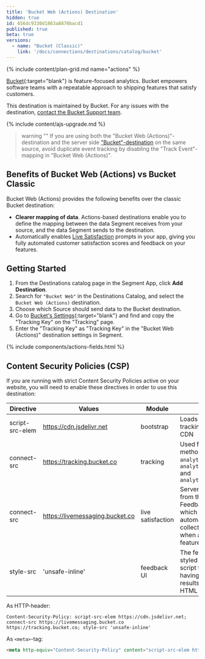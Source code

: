 ```yaml
---
title: 'Bucket Web (Actions) Destination'
hidden: true
id: 656dc9330d1863a8870bacd1
published: true
beta: true
versions:
  - name: "Bucket (Classic)"
    link: '/docs/connections/destinations/catalog/bucket'
---
```


{% include content/plan-grid.md name="actions" %}

[Bucket](https://bucket.co/?utm_source=segmentio&utm_medium=docs&utm_campaign=partners){:target="blank"} is feature-focused analytics. Bucket empowers software teams with a repeatable approach to shipping features that satisfy customers.

This destination is maintained by Bucket. For any issues with the destination, [contact the Bucket Support team](mailto:support@bucket.co).

{% include content/ajs-upgrade.md %}

> warning ""
> If you are using both the "Bucket Web (Actions)"-destination and the server side ["Bucket"-destination](/docs/connections/destinations/catalog/bucket/) on the same source, avoid duplicate event tracking by disabling the "Track Event"-mapping in "Bucket Web (Actions)".


## Benefits of Bucket Web (Actions) vs Bucket Classic

Bucket Web (Actions) provides the following benefits over the classic Bucket destination:

- **Clearer mapping of data**. Actions-based destinations enable you to define the mapping between the data Segment receives from your source, and the data Segment sends to the destination.
- Automatically enables [Live Satisfaction](https://bucket.co/live-satisfaction) prompts in your app, giving you fully automated customer satisfaction scores and feedback on your features.


## Getting Started

1. From the Destinations catalog page in the Segment App, click **Add Destination**.
2. Search for `"Bucket Web"` in the Destinations Catalog, and select the `Bucket Web (Actions)` destination.
3. Choose which Source should send data to the Bucket destination.
4. Go to [Bucket's Settings](https://app.bucket.co){:target="blank"} and find and copy the "Tracking Key" on the "Tracking" page.
5. Enter the "Tracking Key" as "Tracking Key" in the "Bucket Web (Actions)" destination settings in Segment.

{% include components/actions-fields.html %}

## Content Security Policies (CSP)

If you are running with strict Content Security Policies active on your website, you will need to enable these directives in order to use this destination:

| Directive       | Values                          | Module            | Reason                                                                                                                                   |
| --------------- | ------------------------------- | ----------------- | ---------------------------------------------------------------------------------------------------------------------------------------- |
| script-src-elem | https://cdn.jsdelivr.net        | bootstrap         | Loads the Bucket tracking SDK from a CDN                                                                                                 |
| connect-src     | https://tracking.bucket.co      | tracking          | Used for all tracking methods: `analytics.identify()`, `analytics.group()` and `analytics.track()`                                       |
| connect-src     | https://livemessaging.bucket.co | live satisfaction | Server sent events from the Bucket Live Feedback service, which allows for automatically collecting feedback when a user used a feature. |
| style-src       | 'unsafe-inline'                 | feedback UI       | The feedback UI is styled with inline script tags. Not having this directive results unstyled HTML elements.                             |

As HTTP-header:

```http
Content-Security-Policy: script-src-elem https://cdn.jsdelivr.net; connect-src https://livemessaging.bucket.co https://tracking.bucket.co; style-src 'unsafe-inline'
```

As `<meta>`-tag:

```html
<meta http-equiv="Content-Security-Policy" content="script-src-elem https://cdn.jsdelivr.net; connect-src https://livemessaging.bucket.co https://tracking.bucket.co; style-src 'unsafe-inline'">
```
